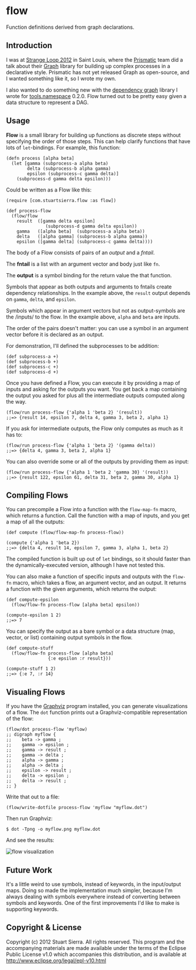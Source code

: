 # flow

Function definitions derived from graph declarations.



## Introduction ##

I was at [Strange Loop 2012] in Saint Louis, where the [Prismatic] team did a talk about their [Graph] library for building up complex processes in a declarative style. Prismatic has not yet released Graph as open-source, and I wanted something like it, so I wrote my own.

[Strange Loop 2012]: https://thestrangeloop.com/
[Prismatic]: http://getprismatic.com/
[Graph]: http://blog.getprismatic.com/blog/2012/10/1/prismatics-graph-at-strange-loop.html

I also wanted to do something new with the [dependency graph] library I wrote for [tools.namespace] 0.2.0. Flow turned out to be pretty easy given a data structure to represent a DAG.

[dependency graph]: https://github.com/clojure/tools.namespace/blob/tools.namespace-0.2.0/src/main/clojure/clojure/tools/namespace/dependency.clj
[tools.namespace]: https://github.com/clojure/tools.namespace


## Usage ##

**Flow** is a small library for building up functions as discrete steps without specifying the order of those steps. This can help clarify functions that have lots of `let`-bindings. For example, this function:

    (defn process [alpha beta]
      (let [gamma (subprocess-a alpha beta)
            delta (subprocess-b alpha gamma)
            epsilon (subprocess-c gamma delta)]
        (subprocess-d gamma delta epsilon)))

Could be written as a Flow like this:

    (require [com.stuartsierra.flow :as flow])

    (def process-flow
      (flow/flow
        result  ([gamma delta epsilon]
                   (subprocess-d gamma delta epsilon))
        gamma   ([alpha beta]  (subprocess-a alpha beta))
        delta   ([alpha gamma] (subprocess-b alpha gamma))
        epsilon ([gamma delta] (subprocess-c gamma delta))))
          
The body of a Flow consists of pairs of an *output* and a *fntail*.

The **fntail** is a list with an argument vector and body just like `fn`.

The **output** is a symbol binding for the return value the that function.

Symbols that appear as both outputs and arguments to fntails create dependency relationships. In the example above, the `result` output depends on `gamma`, `delta`, and `epsilon`.

Symbols which appear in argument vectors but not as output-symbols are the /inputs/ to the flow. In the example above, `alpha` and `beta` are inputs.

The order of the pairs doesn't matter: you can use a symbol in an argument vector before it is declared as an output.

For demonstration, I'll defined the subprocesses to be addition:

    (def subprocess-a +)
    (def subprocess-b +)
    (def subprocess-c +)
    (def subprocess-d +)

Once you have defined a Flow, you can execute it by providing a map of inputs and asking for the outputs you want. You get back a map containing the output you asked for plus all the intermediate outputs computed along the way.

    (flow/run process-flow {'alpha 1 'beta 2} '(result))
    ;;=> {result 14, epsilon 7, delta 4, gamma 3, beta 2, alpha 1}

If you ask for intermediate outputs, the Flow only computes as much as it has to:

    (flow/run process-flow {'alpha 1 'beta 2} '(gamma delta))
    ;;=> {delta 4, gamma 3, beta 2, alpha 1}

You can also override some or all of the outputs by providing them as input:

    (flow/run process-flow {'alpha 1 'beta 2 'gamma 30} '(result))
    ;;=> {result 122, epsilon 61, delta 31, beta 2, gamma 30, alpha 1} 



## Compiling Flows ##

You can precompile a Flow into a function with the `flow-map-fn` macro, which returns a function. Call the function with a map of inputs, and you get a map of all the outputs:

    (def compute (flow/flow-map-fn process-flow))

    (compute {'alpha 1 'beta 2})
    ;;=> {delta 4, result 14, epsilon 7, gamma 3, alpha 1, beta 2}

The compiled function is built up out of `let` bindings, so it should faster than the dynamically-executed version, although I have not tested this.

You can also make a function of specific inputs and outputs with the `flow-fn` macro, which takes a flow, an argument vector, and an output. It returns a function with the given arguments, which returns the output:

    (def compute-epsilon
      (flow/flow-fn process-flow [alpha beta] epsilon))

    (compute-epsilon 1 2)
    ;;=> 7

You can specify the output as a bare symbol or a data structure (map, vector, or list) containing output symbols in the flow.

    (def compute-stuff
      (flow/flow-fn process-flow [alpha beta]
                    {:e epsilon :r result}))

    (compute-stuff 1 2)
    ;;=> {:e 7, :r 14}



## Visualing Flows ##

If you have the [Graphviz] program installed, you can generate visualizations of a flow.  The `dot` function prints out a Graphviz-compatible representation of the flow:

    (flow/dot process-flow 'myflow)
    ;; digraph myflow {
    ;;    beta -> gamma ;
    ;;    gamma -> epsilon ;
    ;;    gamma -> result ;
    ;;    gamma -> delta ;
    ;;    alpha -> gamma ;
    ;;    alpha -> delta ;
    ;;    epsilon -> result ;
    ;;    delta -> epsilon ;
    ;;    delta -> result ;
    ;; }

Write that out to a file:

    (flow/write-dotfile process-flow 'myflow "myflow.dot")

Then run Graphviz:

    $ dot -Tpng -o myflow.png myflow.dot

And see the results:

![flow visualization](https://raw.github.com/stuartsierra/flow/master/myflow.png)

[Graphviz]: http://www.graphviz.org/


## Future Work ##

It's a little weird to use symbols, instead of keywords, in the input/output maps. Doing so made the implementation much simpler, because I'm always dealing with symbols everywhere instead of converting between symbols and keywords. One of the first improvements I'd like to make is supporting keywords.



## Copyright & License ##

Copyright (c) 2012 Stuart Sierra. All rights reserved.  This program and the accompanying materials are made available under the terms of the Eclipse Public License v1.0 which accompanies this distribution, and is available at http://www.eclipse.org/legal/epl-v10.html
